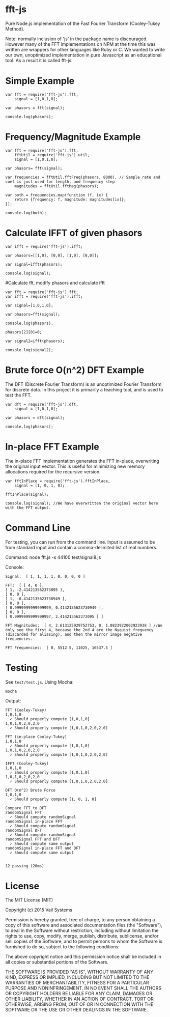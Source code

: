 # fft-js
Pure Node.js implementation of the Fast Fourier Transform (Cooley-Tukey Method).

Note: normally inclusion of 'js' in the package name is discouraged. However many of the FFT implementations on NPM at the time this was written are wrappers for other languages like Ruby or C. We wanted to write our own, unoptimized implementation in pure Javascript as an educational tool. As a result it is called fft-js.

# Simple Example

    var fft = require('fft-js').fft,
        signal = [1,0,1,0];

    var phasors = fft(signal);

    console.log(phasors);

# Frequency/Magnitude Example

    var fft = require('fft-js').fft,
        fftUtil = require('fft-js').util,
        signal = [1,0,1,0];

    var phasors= fft(signal);

    var frequencies = fftUtil.fftFreq(phasors, 8000), // Sample rate and coef is just used for length, and frequency step
        magnitudes = fftUtil.fftMag(phasors); 

    var both = frequencies.map(function (f, ix) {
        return {frequency: f, magnitude: magnitudes[ix]};
    });

    console.log(both);

# Calculate IFFT of given phasors
    
    var ifft = require('fft-js').ifft;

    var phasors=[[1,0], [0,0], [1,0], [0,0]];

    var signal=ifft(phasors);

    console.log(signal);

#Calculate fft, modify phasors and calculate ifft

    var fft = require('fft-js').fft;
    var ifft = require('fft-js').ifft;

    var signal=[1,0,1,0];

    var phasors=fft(signal);

    console.log(phasors);

    phasors[2][0]=0;

    var signal2=ifft(phasors);

    console.log(signal2);

    
# Brute force O(n^2) DFT Example

The DFT (Discrete Fourier Transform) is an unoptimized Fourier Transform for discrete data. In this project it is primarily a teaching tool, and is used to test the FFT.

    var dft = require('fft-js').dft,
        signal = [1,0,1,0];
    
    var phasors = dft(signal);
    
    console.log(phasors);

# In-place FFT Example

The in-place FFT implementation generates the FFT in-place, overwriting the original input vector. This is useful for minimizing new memory allocations required for the recursive version.

    var fftInPlace = require('fft-js').fftInPlace,
        signal = [1, 0, 1, 0];
        
    fftInPlace(signal);
    
    console.log(signal); //We have overwritten the original vector here with the FFT output.

# Command Line

For testing, you can run from the command line. Input is assumed to be from standard input and contain
a comma-delimited list of real numbers.

Command:
    node fft.js -s 44100 test/signal8.js

Console:

    Signal:  [ 1, 1, 1, 1, 0, 0, 0, 0 ]

    FFT:  [ [ 4, 0 ],
    [ 1, -2.414213562373095 ],
    [ 0, 0 ],
    [ 1, -0.4142135623730949 ],
    [ 0, 0 ],
    [ 0.9999999999999999, 0.4142135623730949 ],
    [ 0, 0 ],
    [ 0.9999999999999997, 2.414213562373095 ] ]

    FFT Magnitudes:  [ 4, 2.613125929752753, 0, 1.0823922002923938 ] //We only see the first 4, because the 2nd 4 are the Nyquist frequency (discarded for aliasing), and then the mirror image negative frequencies.

    FFT Frequencies:  [ 0, 5512.5, 11025, 16537.5 ]

# Testing

See `test/test.js`. Using Mocha:

    mocha

Output:

    FFT (Cooley-Tukey)
    1,0,1,0
      ✓ Should properly compute [1,0,1,0]
    1,0,1,0,2,0,2,0
      ✓ Should properly compute [1,0,1,0,2,0,2,0]
    
    FFT (in-place Cooley-Tukey)
    1,0,1,0
      ✓ Should properly compute [1,0,1,0]
    1,0,1,0,2,0,2,0
      ✓ Should properly compute [1,0,1,0,2,0,2,0]

    IFFT (Cooley-Tukey)
    1,0,1,0
      ✓ Should properly compute [1,0,1,0]
    1,0,1,0,2,0,2,0
      ✓ Should properly compute [1,0,1,0,2,0,2,0]
    
    DFT O(n^2) Brute Force
    1,0,1,0
      ✓ Should properly compute [1, 0, 1, 0]
    
    Compare FFT to DFT
    randomSignal FFT
      ✓ Should compute randomSignal
    randomSignal in-place FFT
      ✓ Should compute randomSignal
    randomSignal DFT
      ✓ Should compute randomSignal
    randomSignal FFT and DFT
      ✓ Should compute same output
    randomSignal in-place FFT and DFT
      ✓ Should compute same output
    
    
    12 passing (20ms)

# License 

The MIT License (MIT)

Copyright (c) 2015 Vail Systems

Permission is hereby granted, free of charge, to any person obtaining a copy
of this software and associated documentation files (the "Software"), to deal
in the Software without restriction, including without limitation the rights
to use, copy, modify, merge, publish, distribute, sublicense, and/or sell
copies of the Software, and to permit persons to whom the Software is
furnished to do so, subject to the following conditions:

The above copyright notice and this permission notice shall be included in all
copies or substantial portions of the Software.

THE SOFTWARE IS PROVIDED "AS IS", WITHOUT WARRANTY OF ANY KIND, EXPRESS OR
IMPLIED, INCLUDING BUT NOT LIMITED TO THE WARRANTIES OF MERCHANTABILITY,
FITNESS FOR A PARTICULAR PURPOSE AND NONINFRINGEMENT. IN NO EVENT SHALL THE
AUTHORS OR COPYRIGHT HOLDERS BE LIABLE FOR ANY CLAIM, DAMAGES OR OTHER
LIABILITY, WHETHER IN AN ACTION OF CONTRACT, TORT OR OTHERWISE, ARISING FROM,
OUT OF OR IN CONNECTION WITH THE SOFTWARE OR THE USE OR OTHER DEALINGS IN THE
SOFTWARE.
